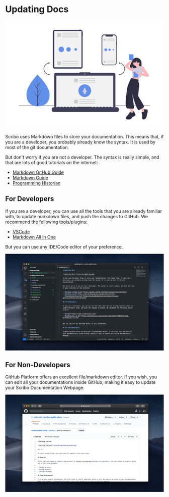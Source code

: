 # Updating Docs

![Updating Docs](assets/updating.png)

Scribo uses Markdown files to store your documentation. This means that, if you are a developer, you probably already know the syntax. It is used by most of the git documentation.

But don't worry if you are not a developer. The syntax is really simple, and that are lots of good tutorials on the internet:

- [Markdown GitHub Guide](https://guides.github.com/features/mastering-markdown/)
- [Markdown Guide](https://www.markdownguide.org/getting-started/)
- [Programming Historian](https://programminghistorian.org/en/lessons/getting-started-with-markdown)

## For Developers

If you are a developer, you can use all the tools that you are already familiar with, to update markdown files, and push the changes to GitHub. We recommend the following tools/plugins:

- [VSCode](https://code.visualstudio.com/)
- [Markdown All in One](https://marketplace.visualstudio.com/items?itemName=yzhang.markdown-all-in-one)

But you can use any IDE/Code editor of your preference.

![VSCode](assets/vscode.png)

## For Non-Developers

GitHub Platform offers an excellent file/markdown editor. If you wish, you can edit all your documentations inside GitHub, making it easy to update your Scribo Documentation Webpage.

![GitHub Editor](assets/github.png)
